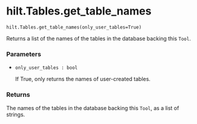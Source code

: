 # hilt.Tables.get_table_names

`hilt.Tables.get_table_names(only_user_tables=True)`

Returns a list of the names of the tables in the database backing this `Tool`. 

### Parameters

- `only_user_tables : bool`

    If True, only returns the names of user-created tables.

### Returns

The names of the tables in the database backing this `Tool`, as a list of strings. 